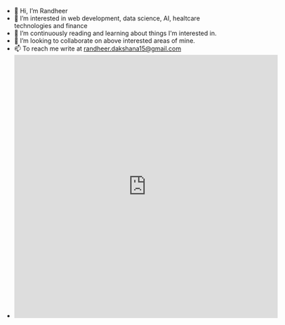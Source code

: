 - 👋 Hi, I’m Randheer
- 👀 I’m interested in web development, data science, AI, healtcare technologies and finance
- 🌱 I’m continuously reading and learning about things I'm interested in.
- 💞️ I’m looking to collaborate on above interested areas of mine.
- 📫 To reach me write at randheer.dakshana15@gmail.com
- <iframe width="600" height="600" src="https://ionicabizau.github.io/github-profile-languages/api.html?@Krandheer" frameborder="0"></iframe>
<!-- # [![Randheer GitHub stats](https://github-readme-stats.vercel.app/api?username=Krandheer&count_private=true&show_icons=true&theme=dark)](https://github.com/Krandheer/github-readme-stats)
# [![Top Langs](https://github-readme-stats.vercel.app/api/top-langs/?username=Krandheer&count_private=true&langs_count=10&layout=compact)](https://github.com/Krandheer/github-readme-stats) -->
<!-- # [![willianrod's wakatime stats](https://github-readme-stats.vercel.app/api/wakatime?username=Krandheer)](https://github.com/Krandheer/github-readme-stats) -->
<!---
Krandheer/Krandheer is a ✨ special ✨ repository because its `README.md` (this file) appears on your GitHub profile.
You can click the Preview link to take a look at your changes.
--->
